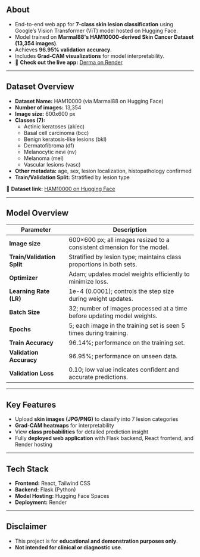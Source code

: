 
## **About**
- End-to-end web app for **7-class skin lesion classification** using Google’s Vision Transformer (ViT) model hosted on Hugging Face.  
- Model trained on **Marmal88's HAM10000-derived Skin Cancer Dataset (13,354 images)**.  
- Achieves **96.95% validation accuracy**.  
- Includes **Grad-CAM visualizations** for model interpretability.  
- 🔗 **Check out the live app:** [Derma on Render](https://derma-ui.onrender.com/)

---

## **Dataset Overview**
- **Dataset Name:** HAM10000 (via Marmal88 on Hugging Face)  
- **Number of images:** 13,354  
- **Image size:** 600x600 px  
- **Classes (7):**  
  - Actinic keratoses (akiec)  
  - Basal cell carcinoma (bcc)  
  - Benign keratosis-like lesions (bkl)  
  - Dermatofibroma (df)  
  - Melanocytic nevi (nv)  
  - Melanoma (mel)  
  - Vascular lesions (vasc)  
- **Other metadata:** age, sex, lesion localization, histopathology confirmed  
- **Train/Validation Split:** Stratified by lesion type  

🔗 **Dataset link:** [HAM10000 on Hugging Face](https://huggingface.co/datasets/marmal88/skin_cancer)

---

## **Model Overview**

| Parameter                     | Description                                                                 |
|-------------------------------|-----------------------------------------------------------------------------|
| **Image size**                 | 600×600 px; all images resized to a consistent dimension for the model.    |
| **Train/Validation Split**     | Stratified by lesion type; maintains class proportions in both sets.       |
| **Optimizer**                  | Adam; updates model weights efficiently to minimize loss.                  |
| **Learning Rate (LR)**         | 1e-4 (0.0001); controls the step size during weight updates.               |
| **Batch Size**                 | 32; number of images processed at a time before updating model weights.    |
| **Epochs**                     | 5; each image in the training set is seen 5 times during training.         |
| **Train Accuracy**             | 96.14%; performance on the training set.                                   |
| **Validation Accuracy**        | 96.95%; performance on unseen data.                                        |
| **Validation Loss**            | 0.10; low value indicates confident and accurate predictions.              |


---

## **Key Features**
- Upload **skin images (JPG/PNG)** to classify into 7 lesion categories  
- **Grad-CAM heatmaps** for interpretability  
- View **class probabilities** for detailed prediction insight  
- Fully **deployed web application** with Flask backend, React frontend, and Render hosting  

---

## **Tech Stack**
- **Frontend:** React, Tailwind CSS  
- **Backend:** Flask (Python)  
- **Model Hosting:** Hugging Face Spaces  
- **Deployment:** Render  

---

## **Disclaimer**
- This project is for **educational and demonstration purposes only**.  
- **Not intended for clinical or diagnostic use**.
